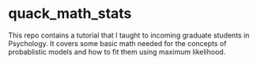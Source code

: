 # quack_math_stats

This repo contains a tutorial that I taught to incoming graduate students in Psychology. It covers some basic math needed for the concepts of probablistic models and how to fit them using maximum likelihood.
